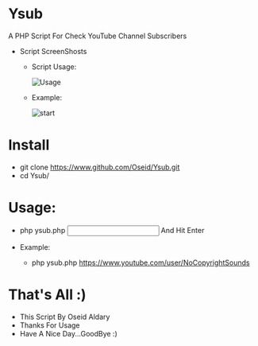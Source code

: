 # Ysub
A PHP Script For Check YouTube Channel Subscribers

- Script ScreenShosts

     - Script Usage:
     
          ![Usage](https://user-images.githubusercontent.com/29546157/46993248-ba8e6e80-d0fd-11e8-99a1-518a23ef09ce.png)
      
     - Example:
     
          ![start](https://user-images.githubusercontent.com/29546157/46993255-c417d680-d0fd-11e8-93b6-c0b6c97c44c9.png)

# Install
  - git clone https://www.github.com/Oseid/Ysub.git
  - cd Ysub/

# Usage:
   - php ysub.php <Input YouTube Channel Url Here> And Hit Enter
   
   - Example:
       * php ysub.php https://www.youtube.com/user/NoCopyrightSounds

# That's All :)
   * This Script By Oseid Aldary
   * Thanks For Usage
   * Have A Nice Day...GoodBye :)
     
